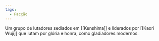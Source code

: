 ```yaml
---
tags:
  - Facção
---
```

Um grupo de lutadores sediados em [[Kenshima]] e liderados por [[Kaori Wuji]] que lutam por glória e honra, como gladiadores modernos.
